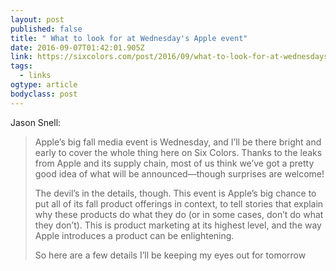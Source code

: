 ```yaml
---
layout: post 
published: false 
title: " What to look for at Wednesday's Apple event" 
date: 2016-09-07T01:42:01.905Z 
link: https://sixcolors.com/post/2016/09/what-to-look-for-at-wednesdays-apple-event/ 
tags:
  - links
ogtype: article 
bodyclass: post 
---
```


Jason Snell: 

> Apple’s big fall media event is Wednesday, and I’ll be there bright and early to cover the whole thing here on Six Colors. Thanks to the leaks from Apple and its supply chain, most of us think we’ve got a pretty good idea of what will be announced—though surprises are welcome!
> 
> The devil’s in the details, though. This event is Apple’s big chance to put all of its fall product offerings in context, to tell stories that explain why these products do what they do (or in some cases, don’t do what they don’t). This is product marketing at its highest level, and the way Apple introduces a product can be enlightening.
> 
> So here are a few details I’ll be keeping my eyes out for tomorrow